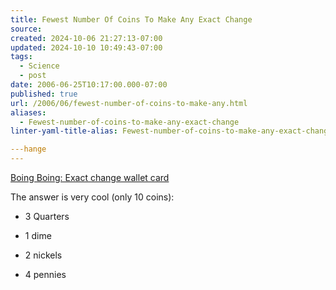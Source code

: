 ```yaml
---
title: Fewest Number Of Coins To Make Any Exact Change
source: 
created: 2024-10-06 21:27:13-07:00
updated: 2024-10-10 10:49:43-07:00
tags:
  - Science
  - post
date: 2006-06-25T10:17:00.000-07:00
published: true
url: /2006/06/fewest-number-of-coins-to-make-any.html
aliases:
  - Fewest-number-of-coins-to-make-any-exact-change
linter-yaml-title-alias: Fewest-number-of-coins-to-make-any-exact-change

---hange
---
```



[Boing Boing: Exact change wallet card](http://www.boingboing.net/2006/06/20/exact_change_wallet_.html "Boing Boing: Exact change wallet card")  
  
The answer is very cool (only 10 coins):  
  

  
*   3 Quarters  
    
*   1 dime  
    
*   2 nickels  
    
*   4 pennies